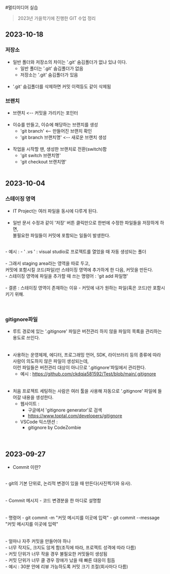 #멀티미디어 실습

> 2023년 가을학기에 진행한 GIT 수업 정리

## 2023-10-18
### 저장소
- 일반 폴더와 저장소의 차이는 '.git' 숨김폴더가 없냐 있냐 이다.
    - 일반 폴더는 '.git' 숨김폴더가 없음
    - 저장소는 '.git' 숨김폴더가 있음
</br></br>
- '.git' 숨김폴더를 삭제하면 커밋 이력등도 같이 삭제됨

### 브랜치
- 브랜치 <-- 커밋을 가리키는 포인터
</br></br>
- 이슈를 만들고, 이슈에 해당하는 브랜치를 생성
    - 'git branch' <-- 만들어진 브랜치 확인
    - 'git branch 브랜치명' <-- 새로운 브랜치 생성
</br></br>
- 작업을 시작할 땐, 생성한 브랜치로 전환(switch)함
    - 'git switch 브랜치명'
    - 'git checkout 브랜치명'
</br></br>

## 2023-10-04
### 스테이징 영역
- IT Project는 여러 파일을 동시에 다루게 된다.
</br></br>
- 일반 문서 수정과 같이 '저장' 버튼 클릭만으로 한번에 수정한 파일들을 저장하게 하면,</br>불필요한 파일들이 커밋에 포함되는 일들이 발생한다.
</br>
    - 예시 :
        - ' .vs ' : visual studio로 프로젝트를 열었을 때 자동 생성되는 폴더
</br></br>
- 그래서 staging area라는 영역을 따로 두고,</br>커밋에 포함시킬 코드(파일)만 스테이징 영역에 추가하게 한 다음, 커밋을 만든다.</br>
    - 스테이징 영역에 파일을 추가할 때 쓰는 명령어 : 'git add 파일명'
    </br></br>
- 결론 : 스테이징 영역이 존재하는 이유
    - 커밋에 내가 원하는 파일(혹은 코드)만 포함시키기 위해.
</br></br></br>

### gitignore파일
- 루트 경로에 있는 '.gitignore' 파일은 버전관리 하지 않을 파일의 목록을 관리하는 용도로 쓰인다.
</br></br></br>
- 사용하는 운영체제, 에디터, 프로그래밍 언어, SDK, 라이브러리 등의 종류에 따라 사람이 의도하지 않은 파일이 생성되는데,</br>이런 파일들은 버전관리 대상이 아니므로 '.gitignore'파일에서 관리한다.
    - 예시 : https://github.com/ckdqja581592/Test/blob/main/.gitignore
</br></br></br>
- 처음 프로젝트 세팅하는 사람은 여러 툴을 사용해 자동으로 '.gitignore' 파일에 들어갈 내용을 생성한다.
    - 웹사이트 : 
        - 구글에서 'gitignore generator'로 검색
        - https://www.toptal.com/developers/gitignore
    - VSCode 익스텐션 :
        - gitignore by CodeZombie
</br></br></br>

## 2023-09-27
- Commit 이란?
</br>
    - git의 기본 단위로, 논리적 변경이 있을 때 만든다(사진찍기와 유사).
</br></br></br>
- Commit 메시지
    - 코드 변경분을 한 마디로 설명함
</br></br></br>
- 명령어
    - git commit -m "커밋 메시지를 이곳에 입력"
    - git commit --message "커밋 메시지를 이곳에 입력"
</br></br></br>
- 얼마나 자주 커밋을 만들어야 하나</br>
    - 너무 작지도, 크지도 않게 함(조직에 따라, 프로젝트 성격에 따라 다름)</br>
        - 커밋 단위가 너무 작을 경우 불필요한 커밋들이 생성됨</br>
        - 커밋 단위가 너무 클 경우 장애가 났을 때 빠른 대응이 힘듬</br>
        - 예시 : 30분 안에 리뷰 가능하도록 커밋 크기 조절(회사마다 다름)